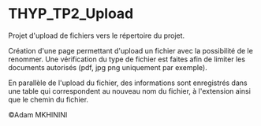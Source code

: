 # THYP_TP2_Upload
 
Projet d'upload de fichiers vers le répertoire du projet.

Création d'une page permettant d'upload un fichier avec la possibilité de le renommer. Une vérification du type de fichier est faites afin de limiter les documents autorisés (pdf, jpg png uniquement par exemple).

En parallèle de l'upload du fichier, des informations sont enregistrés dans une table qui correspondent au nouveau nom du fichier, à l'extension ainsi que le chemin du fichier.

©Adam MKHININI
